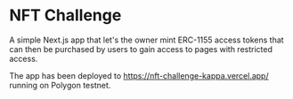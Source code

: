 # NFT Challenge

A simple Next.js app that let's the owner mint ERC-1155 access tokens that can then be purchased by users to gain access to pages with restricted access.

The app has been deployed to https://nft-challenge-kappa.vercel.app/ running on Polygon testnet.
